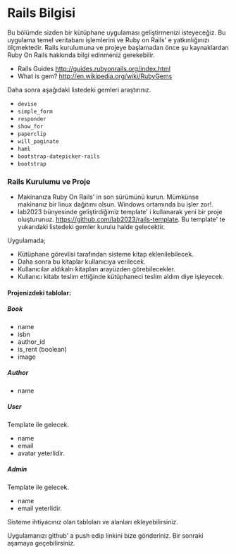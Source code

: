 # Rails Bilgisi

Bu bölümde sizden bir kütüphane uygulaması geliştirmenizi isteyeceğiz. Bu uygulama temel veritabanı işlemlerini ve Ruby on Rails' e yatkınlığınızı ölçmektedir.
Rails kurulumuna ve projeye başlamadan önce şu kaynaklardan Ruby On Rails hakkında bilgi edinmeniz gerekebilir.

* Rails Guides http://guides.rubyonrails.org/index.html
* What is gem? http://en.wikipedia.org/wiki/RubyGems

Daha sonra aşağıdaki listedeki gemleri araştırınız.

* `devise`
* `simple_form`
* `responder`
* `show_for`
* `paperclip`
* `will_paginate`
* `haml`
* `bootstrap-datepicker-rails`
* `bootstrap`

### Rails Kurulumu ve Proje

* Makinanıza Ruby On Rails' in son sürümünü kurun. Mümkünse makinanız bir linux dağıtımı olsun. Windows ortamında bu işler zor!.
* lab2023 bünyesinde geliştirdiğimiz template' i kullanarak yeni bir proje oluşturunuz. https://github.com/lab2023/rails-template. Bu template' te yukarıdaki listedeki gemler kurulu halde gelecektir.

Uygulamada; 

* Kütüphane görevlisi tarafından sisteme kitap eklenilebilecek.
* Daha sonra bu kitaplar kullanıcıya verilecek.
* Kullanıcılar aldıkalrı kitapları arayüzden görebilecekler.
* Kullanıcı kitabı teslim ettiğinde kütüphaneci teslim aldım diye işleyecek.

#### Projenizdeki tablolar:

##### Book
* name
* isbn
* author_id 
* is_rent (boolean)
* image

##### Author
* name

##### User
Template ile gelecek.
* name
* email
* avatar yeterlidir.

##### Admin
Template ile gelecek.
* name
* email yeterlidir.

Sisteme ihtiyacınız olan tabloları ve alanları ekleyebilirsiniz.

Uygulamanızı github' a push edip linkini bize gönderiniz.
Bir sonraki aşamaya geçebilirsiniz.
